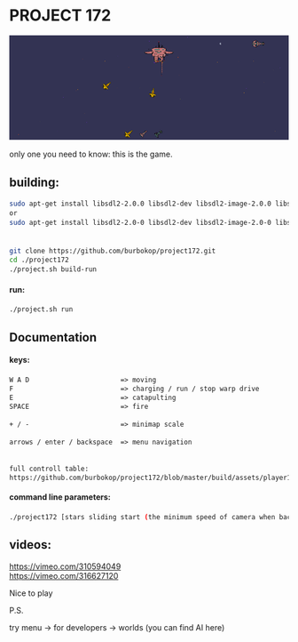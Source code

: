 

# PROJECT 172


![alt text](https://github.com/burbokop/project172/blob/master/rewiev.png)


only one you need to know: this is the game.

## building:
```bash
sudo apt-get install libsdl2-2.0.0 libsdl2-dev libsdl2-image-2.0.0 libsdl2-image-dev libsdl2-ttf-2.0.0 libsdl2-ttf-dev libsdl2-mixer-2.0.0 libsdl2-mixer-dev
or
sudo apt-get install libsdl2-2.0-0 libsdl2-dev libsdl2-image-2.0-0 libsdl2-image-dev libsdl2-ttf-2.0-0 libsdl2-ttf-dev libsdl2-mixer-2.0-0 libsdl2-mixer-dev


git clone https://github.com/burbokop/project172.git
cd ./project172
./project.sh build-run
```


#### run:
```bash
./project.sh run
```


## Documentation

#### keys:
```
W A D                       => moving
F                           => charging / run / stop warp drive
E                           => catapulting
SPACE                       => fire

+ / -                       => minimap scale

arrows / enter / backspace  => menu navigation
       

full controll table: https://github.com/burbokop/project172/blob/master/build/assets/player1.json

```

#### command line parameters:
```bash
./project172 [stars sliding start (the minimum speed of camera when background enables special effect) default = 12 pixel/tick]
```

## videos:
https://vimeo.com/310594049  
https://vimeo.com/316627120  


Nice to play


P.S.

try menu -> for developers -> worlds (you can find AI here)